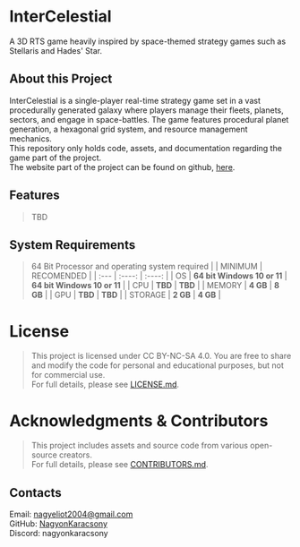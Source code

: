 # InterCelestial  

A 3D RTS game heavily inspired by space-themed strategy games such as Stellaris and Hades' Star.

## About this Project

InterCelestial is a single-player real-time strategy game set in a vast procedurally generated galaxy where players manage their fleets, planets, sectors, and engage in space-battles. The game features procedural planet generation, a hexagonal grid system, and resource management mechanics.  
This repository only holds code, assets, and documentation regarding the game part of the project.  
The website part of the project can be found on github, [here](https://github.com/NagyonKaracsony/ic_web).

## Features

> TBD

## System Requirements

> 64 Bit Processor and operating system required
> |             | MINIMUM                     | RECOMENDED                   |
> | :---        |    :----:                   |                       :----: |
> | OS          | **64 bit Windows 10 or 11** | **64 bit Windows 10 or 11**  |
> | CPU         | **TBD**                     | **TBD**                      |
> | MEMORY      | **4 GB**                    | **8 GB**                    |
> | GPU         | **TBD**                     | **TBD**                      |
> | STORAGE     | **2 GB**                    | **4 GB**                     |
> 

# License

> This project is licensed under CC BY-NC-SA 4.0. You are free to share and modify the code for personal and educational purposes, but not for commercial use.  
For full details, please see [LICENSE.md](LICENSE.md).

# Acknowledgments & Contributors

> This project includes assets and source code from various open-source creators.  
For full details, please see [CONTRIBUTORS.md](CONTRIBUTORS.md).

## Contacts

Email: nagyeliot2004@gmail.com   
GitHub: [NagyonKaracsony](https://github.com/NagyonKaracsony)  
Discord: nagyonkaracsony

